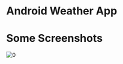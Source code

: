 # Android Weather App

# Some Screenshots

![0](https://user-images.githubusercontent.com/87266590/133389344-af81e112-040d-42ed-a138-216631948720.jpg)
